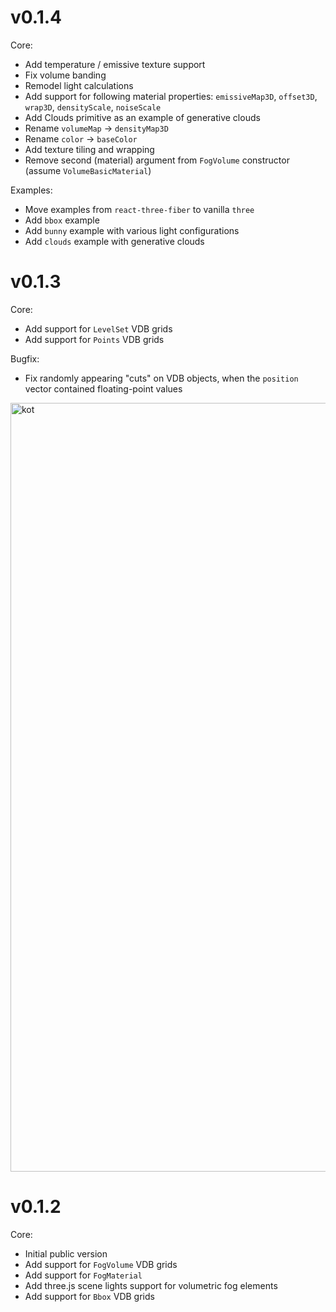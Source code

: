 # v0.1.4

Core:

- Add temperature / emissive texture support
- Fix volume banding
- Remodel light calculations
- Add support for following material properties: `emissiveMap3D`, `offset3D`, `wrap3D`, `densityScale`, `noiseScale`
- Add Clouds primitive as an example of generative clouds
- Rename `volumeMap` -> `densityMap3D`
- Rename `color` -> `baseColor`
- Add texture tiling and wrapping
- Remove second (material) argument from `FogVolume` constructor (assume `VolumeBasicMaterial`)

Examples:

- Move examples from `react-three-fiber` to vanilla `three`
- Add `bbox` example
- Add `bunny` example with various light configurations
- Add `clouds` example with generative clouds

# v0.1.3

Core:

- Add support for `LevelSet` VDB grids
- Add support for `Points` VDB grids

Bugfix:

- Fix randomly appearing "cuts" on VDB objects, when the `position` vector contained floating-point values

<img width="1230" alt="kot" src="https://user-images.githubusercontent.com/9549760/201450565-cb368a13-da04-4436-90de-0a4fb1a5de56.png">

# v0.1.2

Core:

- Initial public version
- Add support for `FogVolume` VDB grids
- Add support for `FogMaterial`
- Add three.js scene lights support for volumetric fog elements
- Add support for `Bbox` VDB grids
